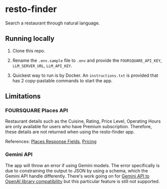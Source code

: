 # resto-finder

Search a restaurant through natural language.

## Running locally

1. Clone this repo.

2. Rename the `.env.sample` file to `.env` and provide the `FOURSQUARE_API_KEY`, `LLM_SERVER_URL`, `LLM_API_KEY`.

3. Quickest way to run is by Docker. An `instructions.txt` is provided that has 2 copy-pastable commands to start the app.

## Limitations

### FOURSQUARE Places API

Restaurant details such as the Cuisine, Rating, Price Level, Operating Hours are only available for users who have Premium subscription. Therefore, these details are not returned when using the resto-finder app.

References: [Places Response Fields](https://docs.foursquare.com/fsq-developers-places/reference/response-fields), [Pricing](https://foursquare.com/pricing/#places_api)

### Gemini API

The app will throw an error if using Gemini models. The error specifically is due to constraining the output to JSON by using a schema, which the Gemini API handle differently. There's work going on for [Gemini API to OpenAI library compatibility](https://ai.google.dev/gemini-api/docs/openai) but this particular feature is still not supported.
